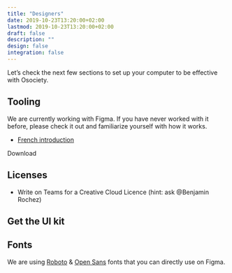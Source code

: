 ```yaml
---
title: "Designers"
date: 2019-10-23T13:20:00+02:00
lastmod: 2019-10-23T13:20:00+02:00
draft: false
description: "" 
design: false
integration: false
---
```


Let’s check the next few sections to set up your computer to be effective with Osociety.


## Tooling

We are currently working with Figma. If you have never worked with it before, please check it out and familiarize yourself with how it works. 

* [French introduction](https://www.youtube.com/watch?v=e68PKFYWfoQ) 

Download 

## Licenses

* Write on Teams for a Creative Cloud Licence (hint: ask @Benjamin Rochez)

## Get the UI kit 

## Fonts

We are using [Roboto](https://fonts.google.com/specimen/Roboto) & [Open Sans](https://fonts.google.com/specimen/Open+Sans) fonts that you can directly use on Figma.
